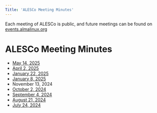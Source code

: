 ```yaml
---
Title: 'ALESCo Meeting Minutes'
---
```


Each meeting of ALESCo is public, and future meetings can be found on [events.almalinux.org](https://events.almalinux.org/category/7/)

# ALESCo Meeting Minutes
- [May 14, 2025](/alesco/meeting-minutes/2025-05-14)
- [April 2, 2025](/alesco/meeting-minutes/2025-04-02)
- [January 22, 2025](/alesco/meeting-minutes/2025-01-22)
- [January 8, 2025](/alesco/meeting-minutes/2025-01-08)
- November 13, 2024
- [October 2, 2024](/alesco/meeting-minutes/2024-10-02)
- [September 4, 2024](/alesco/meeting-minutes/2024-09-04)
- [August 21, 2024](/alesco/meeting-minutes/2024-08-21)
- [July 24, 2024](/alesco/meeting-minutes/2024-07-24)
